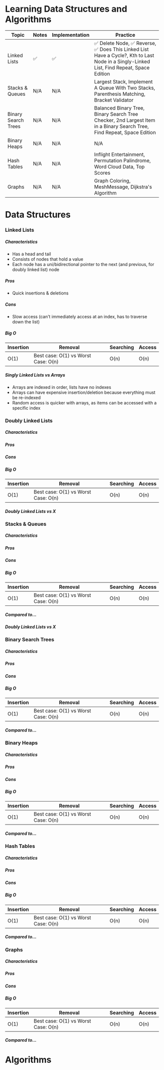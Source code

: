 # Learning Data Structures and Algorithms

Topic | Notes | Implementation | Practice
--- | --- | --- | ---
Linked Lists | ✅ | ✅ | ✅  Delete Node, ✅ Reverse, ✅  Does This Linked List Have a Cycle?, Kth to Last Node in a Singly-Linked List, Find Repeat, Space Edition
Stacks & Queues | N/A | N/A | Largest Stack, Implement A Queue With Two Stacks, Parenthesis Matching, Bracket Validator
Binary Search Trees | N/A | N/A | Balanced Binary Tree, Binary Search Tree Checker, 2nd Largest Item in a Binary Search Tree, Find Repeat, Space Edition
Binary Heaps | N/A | N/A | N/A
Hash Tables | N/A | N/A | Inflight Entertainment, Permutation Palindrome, Word Cloud Data, Top Scores
Graphs | N/A | N/A | Graph Coloring, MeshMessage, Dijkstra's Algorithm

# Data Structures

### Linked Lists

##### Characteristics
- Has a head and tail
- Consists of nodes that hold a value
- Each node has a uni/bidirectional pointer to the next (and previous, for doubly linked list) node


##### Pros
- Quick insertions & deletions


##### Cons
- Slow access (can't immediately access at an index, has to traverse down the list)

##### Big O

Insertion | Removal | Searching | Access
---|---|---|---
O(1) | Best case: O(1) vs Worst Case: O(n) | O(n) | O(n)


##### Singly Linked Lists vs Arrays
- Arrays are indexed in order, lists have no indexes
- Arrays can have expensive insertion/deletion because everything must be re-indexed
- Random access is quicker with arrays, as items can be accessed with a specific index

### Doubly Linked Lists

##### Characteristics

##### Pros

##### Cons

##### Big O
Insertion | Removal | Searching | Access
---|---|---|---
O(1) | Best case: O(1) vs Worst Case: O(n) | O(n) | O(n)

##### Doubly Linked Lists vs X

### Stacks & Queues

##### Characteristics

##### Pros

##### Cons

##### Big O
Insertion | Removal | Searching | Access
---|---|---|---
O(1) | Best case: O(1) vs Worst Case: O(n) | O(n) | O(n)

##### Compared to... 


##### Doubly Linked Lists vs X

### Binary Search Trees

##### Characteristics

##### Pros

##### Cons

##### Big O
Insertion | Removal | Searching | Access
---|---|---|---
O(1) | Best case: O(1) vs Worst Case: O(n) | O(n) | O(n)

##### Compared to... 

### Binary Heaps

##### Characteristics

##### Pros

##### Cons

##### Big O
Insertion | Removal | Searching | Access
---|---|---|---
O(1) | Best case: O(1) vs Worst Case: O(n) | O(n) | O(n)

##### Compared to... 

### Hash Tables

##### Characteristics

##### Pros

##### Cons

##### Big O
Insertion | Removal | Searching | Access
---|---|---|---
O(1) | Best case: O(1) vs Worst Case: O(n) | O(n) | O(n)

##### Compared to... 

### Graphs

##### Characteristics

##### Pros

##### Cons

##### Big O
Insertion | Removal | Searching | Access
---|---|---|---
O(1) | Best case: O(1) vs Worst Case: O(n) | O(n) | O(n)

##### Compared to... 


# Algorithms
